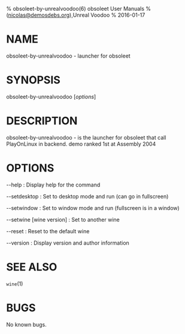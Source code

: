 % obsoleet-by-unrealvoodoo(6) obsoleet User Manuals
%  (nicolas@demosdebs.org),Unreal Voodoo
% 2016-01-17

# NAME
obsoleet-by-unrealvoodoo - launcher for obsoleet

# SYNOPSIS
obsoleet-by-unrealvoodoo [*options*]

# DESCRIPTION
obsoleet-by-unrealvoodoo - is the launcher for obsoleet that call PlayOnLinux in backend.
demo ranked 1st at Assembly 2004

# OPTIONS
\--help
:   Display help for the command

\--setdesktop
:   Set to desktop mode and run (can go in fullscreen)

\--setwindow
:   Set to window mode and run (fullscreen is in a window)

\--setwine [wine version]
:   Set to another wine

\--reset
:   Reset to the default wine

\--version
:   Display version and author information

# SEE ALSO
`wine`(1)

# BUGS
No known bugs.
